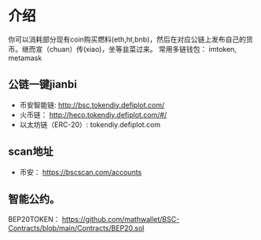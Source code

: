 # 介绍
你可以消耗部分现有coin购买燃料(eth,ht,bnb)，然后在对应公链上发布自己的货币。继而宣（chuan）传(xiao)，坐等韭菜过来。
常用多链钱包： imtoken,  metamask

## 公链一键jianbi
- 币安智能链: http://bsc.tokendiy.defiplot.com/
- 火币链： http://heco.tokendiy.defiplot.com/#/
- 以太坊链（ERC-20）: tokendiy.defiplot.com

## scan地址
- 币安： https://bscscan.com/accounts



## 智能公约。
BEP20TOKEN： https://github.com/mathwallet/BSC-Contracts/blob/main/Contracts/BEP20.sol
